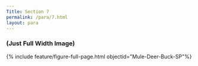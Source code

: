 ```yaml
---
Title: Section 7
permalink: /para/7.html
layout: para
---
```


### (Just Full Width Image)

{% include feature/figure-full-page.html objectid="Mule-Deer-Buck-SP"%}
